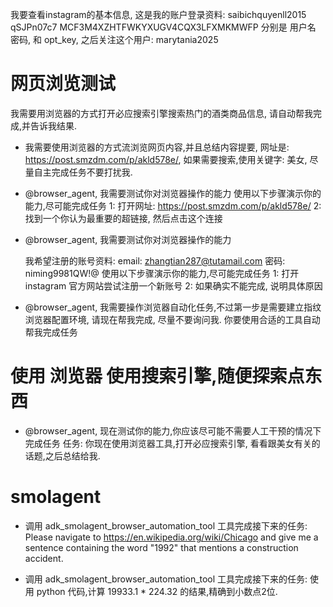 我要查看instagram的基本信息,
这是我的账户登录资料: saibichquyenll2015 qSJPn07c7 MCF3M4XZHTFWKYXUGV4CQX3LFXMKMWFP 分别是 用户名 密码, 和 opt_key,
之后关注这个用户: marytania2025




# 网页浏览测试
我需要用浏览器的方式打开必应搜索引擎搜索热门的酒类商品信息, 请自动帮我完成,并告诉我结果.

- 我需要使用浏览器的方式流浏览网页内容,并且总结内容提要, 网址是: https://post.smzdm.com/p/akld578e/, 如果需要搜索,使用关键字: 美女, 尽量自主完成任务不要打扰我.

- @browser_agent, 我需要测试你对浏览器操作的能力
  使用以下步骤演示你的能力,尽可能完成任务
  1: 打开网址: https://post.smzdm.com/p/akld578e/
  2: 找到一个你认为最重要的超链接, 然后点击这个连接

- @browser_agent, 我需要测试你对浏览器操作的能力

  我希望注册的账号资料:
  email: zhangtian287@tutamail.com
  密码: niming9981QW!@
  使用以下步骤演示你的能力,尽可能完成任务
  1: 打开 instagram 官方网站尝试注册一个新账号
  2: 如果确实不能完成, 说明具体原因


- @browser_agent, 我需要操作浏览器自动化任务,不过第一步是需要建立指纹浏览器配置环境,
  请现在帮我完成, 尽量不要询问我.
  你要使用合适的工具自动帮我完成任务




# 使用 浏览器 使用搜索引擎,随便探索点东西
- @browser_agent, 现在测试你的能力,你应该尽可能不需要人工干预的情况下完成任务
  任务:
      你现在使用浏览器工具,打开必应搜索引擎, 看看跟美女有关的话题,之后总结给我.


# smolagent
- 调用 adk_smolagent_browser_automation_tool 工具完成接下来的任务:
  Please navigate to https://en.wikipedia.org/wiki/Chicago and give me a sentence containing the word "1992" that mentions a construction accident.

- 调用 adk_smolagent_browser_automation_tool 工具完成接下来的任务:
  使用 python 代码,计算 19933.1 * 224.32 的结果,精确到小数点2位.